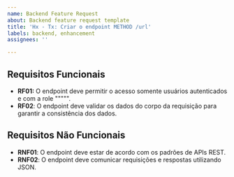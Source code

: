```yaml
---
name: Backend Feature Request
about: Backend feature request template
title: 'Hx - Tx: Criar o endpoint METHOD /url'
labels: backend, enhancement
assignees: ''

---
```


## Requisitos Funcionais

- **RF01:** O endpoint deve permitir o acesso somente usuários autenticados e com a role """"".
- **RF02**: O endpoint deve validar os dados do corpo da requisição para garantir a consistência dos dados.

## Requisitos Não Funcionais

- **RNF01**: O endpoint deve estar de acordo com os padrões de APIs REST.
- **RNF02**: O endpoint deve comunicar requisições e respostas utilizando JSON.

